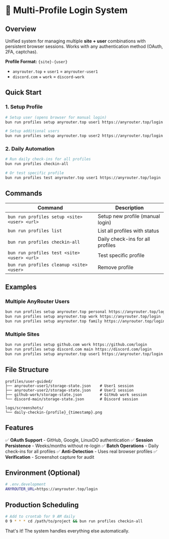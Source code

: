 # 🚀 Multi-Profile Login System

## Overview

Unified system for managing multiple **site + user** combinations with persistent browser sessions. Works with any authentication method (OAuth, 2FA, captchas).

**Profile Format:** `{site}-{user}`
- `anyrouter.top` + `user1` = `anyrouter-user1`
- `discord.com` + `work` = `discord-work`

## Quick Start

### 1. Setup Profile
```bash
# Setup user (opens browser for manual login)
bun run profiles setup anyrouter.top user1 https://anyrouter.top/login

# Setup additional users
bun run profiles setup anyrouter.top user2 https://anyrouter.top/login
```

### 2. Daily Automation
```bash
# Run daily check-ins for all profiles
bun run profiles checkin-all

# Or test specific profile
bun run profiles test anyrouter.top user1 https://anyrouter.top/login
```

## Commands

| Command | Description |
|---------|-------------|
| `bun run profiles setup <site> <user> <url>` | Setup new profile (manual login) |
| `bun run profiles list` | List all profiles with status |
| `bun run profiles checkin-all` | Daily check-ins for all profiles |
| `bun run profiles test <site> <user> <url>` | Test specific profile |
| `bun run profiles cleanup <site> <user>` | Remove profile |

## Examples

### Multiple AnyRouter Users
```bash
bun run profiles setup anyrouter.top personal https://anyrouter.top/login
bun run profiles setup anyrouter.top work https://anyrouter.top/login
bun run profiles setup anyrouter.top family https://anyrouter.top/login
```

### Multiple Sites
```bash
bun run profiles setup github.com work https://github.com/login
bun run profiles setup discord.com main https://discord.com/login
bun run profiles setup anyrouter.top user1 https://anyrouter.top/login
```

## File Structure
```
profiles/user-guided/
├── anyrouter-user1/storage-state.json    # User1 session
├── anyrouter-user2/storage-state.json    # User2 session
├── github-work/storage-state.json        # GitHub work session
└── discord-main/storage-state.json       # Discord session

logs/screenshots/
└── daily-checkin-{profile}_{timestamp}.png
```

## Features

✅ **OAuth Support** - GitHub, Google, LinuxDO authentication
✅ **Session Persistence** - Weeks/months without re-login
✅ **Batch Operations** - Daily check-ins for all profiles
✅ **Anti-Detection** - Uses real browser profiles
✅ **Verification** - Screenshot capture for audit

## Environment (Optional)

```bash
# .env.development
ANYROUTER_URL=https://anyrouter.top/login
```

## Production Scheduling

```bash
# Add to crontab for 9 AM daily
0 9 * * * cd /path/to/project && bun run profiles checkin-all
```

That's it! The system handles everything else automatically.